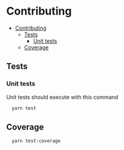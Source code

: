 # Contributing


<!-- @import "[TOC]" {cmd="toc" depthFrom=1 depthTo=6 orderedList=false} -->
<!-- code_chunk_output -->

* [Contributing](#contributing)
	* [Tests](#tests)
		* [Unit tests](#unit-tests)
	* [Coverage](#coverage)

<!-- /code_chunk_output -->


## Tests

### Unit tests

Unit tests should execute with this command

```sh
  yarn test
```

## Coverage

```sh
  yarn test:coverage
```
